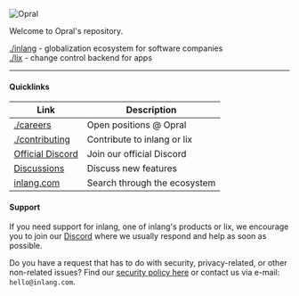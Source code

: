 ![Opral](https://avatars.githubusercontent.com/u/91317568?s=64\\&v=4)

Welcome to Opral's repository. 

[./inlang](./inlang) - globalization ecosystem for software companies   
[./lix](./lix) - change control backend for apps

---

#### Quicklinks

| Link             | Description   |
|------------------------|---------------|
| [./careers](./careers) | Open positions @ Opral |
| [./contributing](./CONTRIBUTING.md) | Contribute to inlang or lix |
| [Official Discord](https://discord.gg/CNPfhWpcAa) | Join our official Discord |
| [Discussions](https://github.com/opral/monorepo/discussions) | Discuss new features |
| [inlang.com](https://inlang.com/) | Search through the ecosystem |

#### Support

If you need support for inlang, one of inlang's products or lix, we encourage you to join our [Discord](https://discord.gg/CNPfhWpcAa) where we usually respond and help as soon as possible.

Do you have a request that has to do with security, privacy-related, or other non-related issues? Find our [security policy here](https://github.com/opral/monorepo/security/policy) or contact us via e-mail: `hello@inlang.com`.
